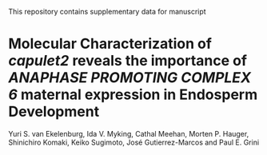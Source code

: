 This repository contains supplementary data for manuscript

# Molecular Characterization of *capulet2* reveals the importance of *ANAPHASE PROMOTING COMPLEX 6* maternal expression in Endosperm Development

Yuri S. van Ekelenburg, Ida V. Myking, Cathal Meehan, Morten P. Hauger, Shinichiro Komaki, Keiko Sugimoto, José Gutierrez-Marcos and Paul E. Grini

